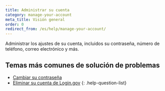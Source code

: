 ```yaml
---
title: Administrar su cuenta
category: manage-your-account
meta_title: Visión general
order: 0
redirect_from: /es/help/manage-your-account/
---
```


Administrar los ajustes de su cuenta, incluidos su contraseña, número de teléfono, correo electrónico y más.

## Temas más comunes de solución de problemas

* [Cambiar su contraseña](/es/help/manage-your-account/change-your-password/)
* [Eliminar su cuenta de Login.gov](/es/help/manage-your-account/delete-your-account/)
{: .help-question-list}
